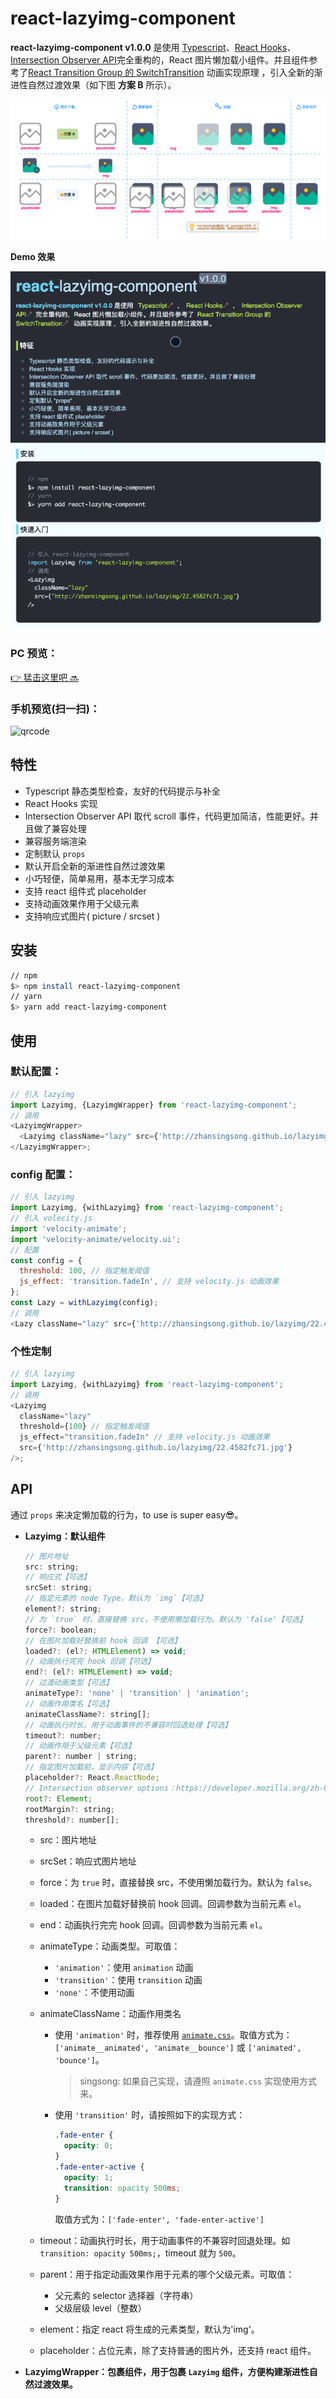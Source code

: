 # react-lazyimg-component

**react-lazyimg-component v1.0.0** 是使用 [Typescript](https://www.typescriptlang.org/)、[React Hooks](https://zh-hans.reactjs.org/docs/hooks-reference.html)、[Intersection Observer API](https://developer.mozilla.org/zh-CN/docs/Web/API/Intersection_Observer_API)完全重构的，React 图片懒加载小组件。并且组件参考了[React Transition Group 的 SwitchTransition](https://reactcommunity.org//switch-transition) 动画实现原理 ，引入全新的渐进性自然过渡效果（如下图 **方案 B** 所示）。

![](./lazyimg.png)

**Demo 效果**

![](./lazyimg.gif)

### PC 预览：

[:point_right: 猛击这里吧 :soon:](http://zhansingsong.github.io/lazyimg/)

### 手机预览(扫一扫)：

![qrcode](./qrcode.png)

## 特性

- Typescript 静态类型检查，友好的代码提示与补全
- React Hooks 实现
- Intersection Observer API 取代 scroll 事件，代码更加简洁，性能更好。并且做了兼容处理
- 兼容服务端渲染
- 定制默认 `props`
- 默认开启全新的渐进性自然过渡效果
- 小巧轻便，简单易用，基本无学习成本
- 支持 react 组件式 placeholder
- 支持动画效果作用于父级元素
- 支持响应式图片( picture / srcset )

## 安装

```bash
// npm
$> npm install react-lazyimg-component
// yarn
$> yarn add react-lazyimg-component
```

## 使用

### 默认配置：

```js
// 引入 lazyimg
import Lazyimg, {LazyimgWrapper} from 'react-lazyimg-component';
// 调用
<LazyimgWrapper>
  <Lazyimg className="lazy" src={'http://zhansingsong.github.io/lazyimg/22.4582fc71.jpg'} />
</LazyimgWrapper>;
```

### config 配置：

```js
// 引入 lazyimg
import Lazyimg, {withLazyimg} from 'react-lazyimg-component';
// 引入 volecity.js
import 'velocity-animate';
import 'velocity-animate/velocity.ui';
// 配置
const config = {
  threshold: 100, // 指定触发阈值
  js_effect: 'transition.fadeIn', // 支持 velocity.js 动画效果
};
const Lazy = withLazyimg(config);
// 调用
<Lazy className="lazy" src={'http://zhansingsong.github.io/lazyimg/22.4582fc71.jpg'} />;
```

### 个性定制

```js
// 引入 lazyimg
import Lazyimg, {withLazyimg} from 'react-lazyimg-component';
// 调用
<Lazyimg
  className="lazy"
  threshold={100} // 指定触发阈值
  js_effect="transition.fadeIn" // 支持 velocity.js 动画效果
  src={'http://zhansingsong.github.io/lazyimg/22.4582fc71.jpg'}
/>;
```

## API

通过 `props` 来决定懒加载的行为，to use is super easy😎。

- **Lazyimg：默认组件**

  ```js
  // 图片地址
  src: string;
  // 响应式【可选】
  srcSet: string;
  // 指定元素的 node Type，默认为 `img`【可选】
  element?: string;
  // 为 `true` 时，直接替换 src，不使用懒加载行为。默认为 'false'【可选】
  force?: boolean;
  // 在图片加载好替换前 hook 回调 【可选】
  loaded?: (el?: HTMLElement) => void;
  // 动画执行完完 hook 回调【可选】
  end?: (el?: HTMLElement) => void;
  // 过渡动画类型【可选】
  animateType?: 'none' | 'transition' | 'animation';
  // 动画作用类名【可选】
  animateClassName?: string[];
  // 动画执行时长，用于动画事件的不兼容时回退处理【可选】
  timeout?: number;
  // 动画作用于父级元素【可选】
  parent?: number | string;
  // 指定图片加载前，显示内容【可选】
  placeholder?: React.ReactNode;
  // Intersection observer options：https://developer.mozilla.org/zh-CN/docs/Web/API/Intersection_Observer_API 【可选】
  root?: Element;
  rootMargin?: string;
  threshold?: number[];
  ```

  - src：图片地址
  - srcSet：响应式图片地址
  - force：为 `true` 时，直接替换 src，不使用懒加载行为。默认为 `false`。
  - loaded：在图片加载好替换前 hook 回调。回调参数为当前元素 `el`。
  - end：动画执行完完 hook 回调。回调参数为当前元素 `el`。
  - animateType：动画类型。可取值：

    - `'animation'`：使用 `animation` 动画
    - `'transition'`：使用 `transition` 动画
    - `'none'`：不使用动画

  - animateClassName：动画作用类名
    - 使用 `'animation'` 时，推荐使用 [`animate.css`](https://animate.style/)。取值方式为：`['animate__animated', 'animate__bounce']` 或 `['animated', 'bounce']`。
      > singsong: 如果自己实现，请遵照 `animate.css` 实现使用方式来。
    - 使用 `'transition'` 时，请按照如下的实现方式：
      ```css
      .fade-enter {
        opacity: 0;
      }
      .fade-enter-active {
        opacity: 1;
        transition: opacity 500ms;
      }
      ```
      取值方式为：`['fade-enter', 'fade-enter-active']`
  - timeout：动画执行时长，用于动画事件的不兼容时回退处理。如 `transition: opacity 500ms;`，timeout 就为 `500`。
  - parent：用于指定动画效果作用于元素的哪个父级元素。可取值：

    - 父元素的 selector 选择器（字符串）
    - 父级层级 level（整数）

  - element：指定 react 将生成的元素类型，默认为'img'。
  - placeholder：占位元素，除了支持普通的图片外，还支持 react 组件。

- **LazyimgWrapper：包裹组件，用于包裹 `Lazyimg` 组件，方便构建渐进性自然过渡效果。**
